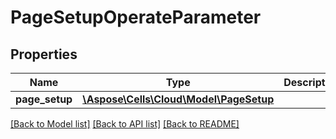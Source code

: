 # PageSetupOperateParameter

## Properties
Name | Type | Description | Notes
------------ | ------------- | ------------- | -------------
**page_setup** | [**\Aspose\Cells\Cloud\Model\PageSetup**](PageSetup.md) |  | [optional] 

[[Back to Model list]](../README.md#documentation-for-models) [[Back to API list]](../README.md#documentation-for-api-endpoints) [[Back to README]](../README.md)


